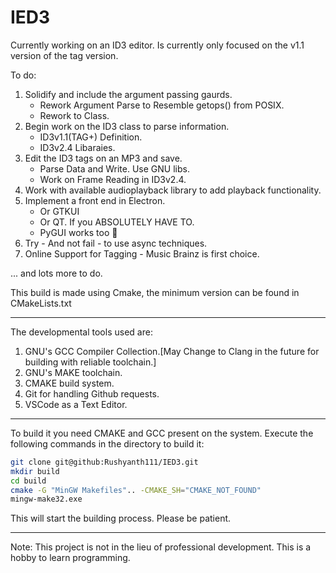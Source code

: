 # IED3

Currently working on an ID3 editor. Is currently only focused on the v1.1 version of the tag version. 

To do:

1. Solidify and include the argument passing gaurds.
    - Rework Argument Parse to Resemble getops() from POSIX.
    - Rework to Class.
2. Begin work on the ID3 class to parse information.
    - ID3v1.1(TAG+) Definition.
    - ID3v2.4 Libaraies.
3. Edit the ID3 tags on an MP3 and save.
    - Parse Data and Write. Use GNU libs.
    - Work on Frame Reading in ID3v2.4.
4. Work with available audioplayback library to add playback functionality.
5. Implement a front end in Electron.
    - Or GTKUI
    - Or QT. If you ABSOLUTELY HAVE TO.
    - PyGUI works too :eyes:
6. Try - And not fail - to use async techniques.
7. Online Support for Tagging - Music Brainz is first choice.

... and lots more to do.

This build is made using Cmake, the minimum version can be found in CMakeLists.txt

___

The developmental tools used are:

1. GNU's GCC Compiler Collection.[May Change to Clang in the future for building with reliable toolchain.]
2. GNU's MAKE toolchain.
3. CMAKE build system.
4. Git for handling Github requests.
5. VSCode as a Text Editor.

___

To build it you need CMAKE and GCC present on the system. Execute the following commands in the directory to build it:

```bash
git clone git@github:Rushyanth111/IED3.git
mkdir build
cd build
cmake -G "MinGW Makefiles".. -CMAKE_SH="CMAKE_NOT_FOUND"
mingw-make32.exe
```

This will start the building process. Please be patient. 

___
Note: This project is not in the lieu of professional development. This is a hobby to learn programming.